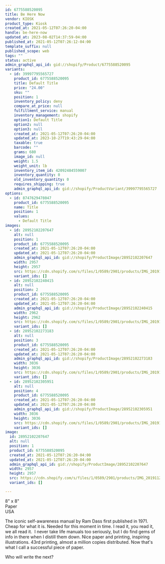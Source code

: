 ```yaml
---
id: 6775588520095
title: Be Here Now
vendor: KIOSK
product_type: Kiosk
created_at: 2021-05-12T07:26:20-04:00
handle: be-here-now
updated_at: 2023-08-02T14:37:59-04:00
published_at: 2021-05-12T07:26:12-04:00
template_suffix: null
published_scope: web
tags: ""
status: active
admin_graphql_api_id: gid://shopify/Product/6775588520095
variants:
  - id: 39997795565727
    product_id: 6775588520095
    title: Default Title
    price: "24.00"
    sku: ""
    position: 1
    inventory_policy: deny
    compare_at_price: null
    fulfillment_service: manual
    inventory_management: shopify
    option1: Default Title
    option2: null
    option3: null
    created_at: 2021-05-12T07:26:20-04:00
    updated_at: 2023-10-27T19:43:29-04:00
    taxable: true
    barcode: ""
    grams: 680
    image_id: null
    weight: 1.5
    weight_unit: lb
    inventory_item_id: 42092484559007
    inventory_quantity: 0
    old_inventory_quantity: 0
    requires_shipping: true
    admin_graphql_api_id: gid://shopify/ProductVariant/39997795565727
options:
  - id: 8747629478047
    product_id: 6775588520095
    name: Title
    position: 1
    values:
      - Default Title
images:
  - id: 28952102207647
    alt: null
    position: 1
    product_id: 6775588520095
    created_at: 2021-05-12T07:26:20-04:00
    updated_at: 2021-05-12T07:26:20-04:00
    admin_graphql_api_id: gid://shopify/ProductImage/28952102207647
    width: 2957
    height: 2957
    src: https://cdn.shopify.com/s/files/1/0589/2901/products/IMG_20191122_191015.jpg?v=1620818780
    variant_ids: []
  - id: 28952102240415
    alt: null
    position: 2
    product_id: 6775588520095
    created_at: 2021-05-12T07:26:20-04:00
    updated_at: 2021-05-12T07:26:20-04:00
    admin_graphql_api_id: gid://shopify/ProductImage/28952102240415
    width: 2962
    height: 2962
    src: https://cdn.shopify.com/s/files/1/0589/2901/products/IMG_20191122_191127.jpg?v=1620818780
    variant_ids: []
  - id: 28952102273183
    alt: null
    position: 3
    product_id: 6775588520095
    created_at: 2021-05-12T07:26:20-04:00
    updated_at: 2021-05-12T07:26:20-04:00
    admin_graphql_api_id: gid://shopify/ProductImage/28952102273183
    width: 3036
    height: 3036
    src: https://cdn.shopify.com/s/files/1/0589/2901/products/IMG_20191122_191049.jpg?v=1620818780
    variant_ids: []
  - id: 28952102305951
    alt: null
    position: 4
    product_id: 6775588520095
    created_at: 2021-05-12T07:26:20-04:00
    updated_at: 2021-05-12T07:26:20-04:00
    admin_graphql_api_id: gid://shopify/ProductImage/28952102305951
    width: 3036
    height: 3036
    src: https://cdn.shopify.com/s/files/1/0589/2901/products/IMG_20191122_191039.jpg?v=1620818780
    variant_ids: []
image:
  id: 28952102207647
  alt: null
  position: 1
  product_id: 6775588520095
  created_at: 2021-05-12T07:26:20-04:00
  updated_at: 2021-05-12T07:26:20-04:00
  admin_graphql_api_id: gid://shopify/ProductImage/28952102207647
  width: 2957
  height: 2957
  src: https://cdn.shopify.com/s/files/1/0589/2901/products/IMG_20191122_191015.jpg?v=1620818780
  variant_ids: []

---
```


8" x 8"  
Paper  
USA

The iconic self-awareness manual by Ram Dass first published in 1971. Cheap for what it is. Needed for this moment in time. I read it, you read it, we all read it.  I never take life manuals too seriously, but I do find gems of info in there when I distill them down. Nice paper and printing, inspiring illustrations. 43rd printing, almost a million copies distributed. Now that's what I call a successful piece of paper. 

Who will write the next?
